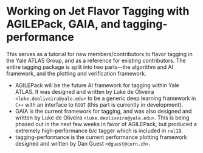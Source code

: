 Working on Jet Flavor Tagging with AGILEPack, GAIA, and tagging-performance
=========

This serves as a tutorial for new members/contributors to flavor tagging in the Yale ATLAS Group, and as a reference for existing contributors. The entire tagging package is split into two parts--the algorithm and AI framework, and the plotting and verification framework. 
- AGILEPack will be the future AI framework for tagging within Yale ATLAS. It was designed and written by Luke de Oliveira `<luke.deoliveira@yale.edu>` to be a generic deep learning framework in `C++` with an interface to `ROOT` (this part is currently in development).
- GAIA is the current framework for tagging, and was also designed and written by Luke de Oliveira `<luke.deoliveira@yale.edu>`. This is being phased out in the next few weeks in favor of AGILEPack, but produced a extremely high-performance *b*/*c* tagger which is included in `rel19`. 
- tagging-performance is the current performance plotting framework designed and written by Dan Guest `<dguest@cern.ch>`.

<!-- ####Dependencies -->